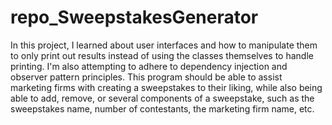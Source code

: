 # repo_SweepstakesGenerator
In this project, I learned about user interfaces and how to manipulate them to only print out results instead of using the classes themselves to handle printing. I'm also attempting to adhere to dependency injection and observer pattern principles. This program should be able to assist marketing firms with creating a sweepstakes to their liking, while also being able to add, remove, or several components of a sweepstake, such as the sweepstakes name, number of contestants, the marketing firm name, etc.
